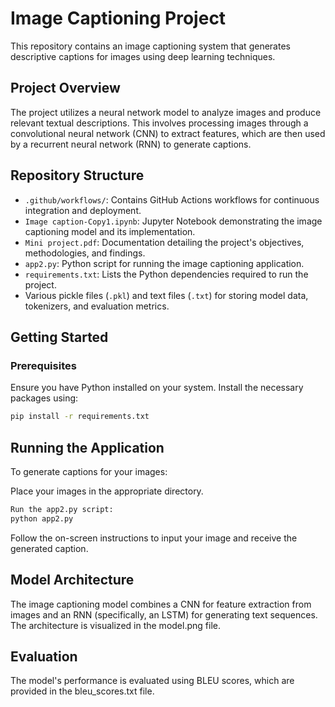 # Image Captioning Project

This repository contains an image captioning system that generates descriptive captions for images using deep learning techniques.

## Project Overview

The project utilizes a neural network model to analyze images and produce relevant textual descriptions. This involves processing images through a convolutional neural network (CNN) to extract features, which are then used by a recurrent neural network (RNN) to generate captions.

## Repository Structure

- `.github/workflows/`: Contains GitHub Actions workflows for continuous integration and deployment.
- `Image caption-Copy1.ipynb`: Jupyter Notebook demonstrating the image captioning model and its implementation.
- `Mini project.pdf`: Documentation detailing the project's objectives, methodologies, and findings.
- `app2.py`: Python script for running the image captioning application.
- `requirements.txt`: Lists the Python dependencies required to run the project.
- Various pickle files (`.pkl`) and text files (`.txt`) for storing model data, tokenizers, and evaluation metrics.

## Getting Started

### Prerequisites

Ensure you have Python installed on your system. Install the necessary packages using:

```bash
pip install -r requirements.txt
```
## Running the Application
To generate captions for your images:

Place your images in the appropriate directory.
```bash
Run the app2.py script:
python app2.py
```

Follow the on-screen instructions to input your image and receive the generated caption.

## Model Architecture
The image captioning model combines a CNN for feature extraction from images and an RNN (specifically, an LSTM) for generating text sequences. The architecture is visualized in the model.png file.

## Evaluation
The model's performance is evaluated using BLEU scores, which are provided in the bleu_scores.txt file.

